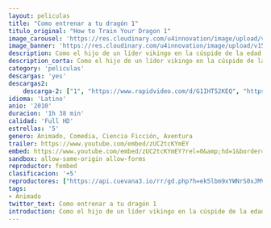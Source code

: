 ```yaml
---
layout: peliculas
title: "Como entrenar a tu dragón 1"
titulo_original: "How to Train Your Dragon 1"
image_carousel: 'https://res.cloudinary.com/u4innovation/image/upload/v1559427389/dragon1poster-min_sfwtjo.jpg'
image_banner: 'https://res.cloudinary.com/u4innovation/image/upload/v1559364560/dragon3banner-min_s2qqmi.jpg'
description: Como el hijo de un líder vikingo en la cúspide de la edad adulta, el tímido Hipo Horrogo Horrendo III se enfrenta a un rito de iniciación, debe matar a un dragón para demostrar su valía guerrera. Pero después de derribar a un temido dragón, se da cuenta de que ya no quiere destruirlo, y en su lugar se hace amigo de la bestia, lo que él llama Toothless, para gran disgusto de su padre guerrero.
description_corta: Como el hijo de un líder vikingo en la cúspide de la edad adulta, el tímido Hipo Horrogo Horrendo III se enfrenta a un rito de iniciación, debe matar a un dragón para demostrar su valía guerrera. Pero después de derribar a un temido dragón, se da cuenta de que ya no quiere destruirlo, y en su lugar se hace amigo de la bestia, lo que él llama Toothless, para gran disgusto de su padre guerrero.
category: 'peliculas'
descargas: 'yes'
descargas2:
    descarga-2: ["1", "https://www.rapidvideo.com/d/G1IHT52KEQ", "https://www.google.com/s2/favicons?domain=www.rapidvideo.com","RapidVideo","https://res.cloudinary.com/imbriitneysam/image/upload/v1541473684/mexico.png", "Latino", "Full HD"]
idioma: 'Latino'
anio: '2010'
duracion: '1h 38 min'
calidad: 'Full HD'
estrellas: '5'
genero: Animado, Comedia, Ciencia Ficción, Aventura
trailer: https://www.youtube.com/embed/zUC2tcKYmEY
embed: https://www.youtube.com/embed/zUC2tcKYmEY?rel=0&amp;hd=1&border=0&wmode=opaque&enablejsapi=1&modestbranding=1&controls=1&showinfo=1
sandbox: allow-same-origin allow-forms
reproductor: fembed
clasificacion: '+5'
reproductores: ["https://api.cuevana3.io/rr/gd.php?h=ek5lbm9xYWNrS0xJMVp5b21KREk0dFBLbjVkaHhkRGdrOG1jbnBpUnhhS1Z4SnlVZkxpbjU1Mm9xWHlabExDb3Q3T0NmSWVTd3RhOHA2MmhtTmJHMzlLU3FadVkyUT09"]
tags:
- Animado
twitter_text: Como entrenar a tu dragón 1
introduction: Como el hijo de un líder vikingo en la cúspide de la edad adulta, el tímido Hipo Horrogo Horrendo III se enfrenta a un rito de iniciación, debe matar a un dragón para demostrar su valía guerrera. Pero después de derribar a un temido dragón, se da cuenta de que ya no quiere destruirlo, y en su lugar se hace amigo de la bestia, lo que él llama Toothless, para gran disgusto de su padre guerrero.
---
```












